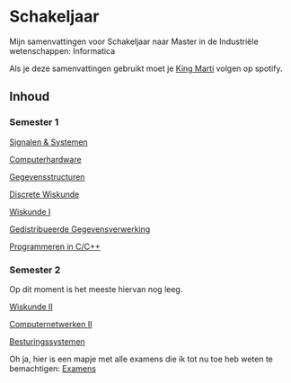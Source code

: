 # Schakeljaar

Mijn samenvattingen voor Schakeljaar naar Master in de Industriële wetenschappen: Informatica

Als je deze samenvattingen gebruikt moet je [King Marti](https://open.spotify.com/artist/0uci5famFacOkZxT65W7Mp?si=_bUzKPq9S12-Dh4SstwwTg) volgen op spotify.



## Inhoud

### Semester 1

[Signalen & Systemen](sisy.html)

[Computerhardware](hardware.html)

[Gegevensstructuren](gegevensstructuren.html)

[Discrete Wiskunde](diwi.html)

[Wiskunde I](wiskunde1.html)

[Gedistribueerde Gegevensverwerking](gdv.html)

[Programmeren in C/C++](cpp.html)

### Semester 2

Op dit moment is het meeste hiervan nog leeg.

[Wiskunde II](wiskunde2.html)

[Computernetwerken II](cn2.html)

[Besturingssystemen](besturingssystemen.html)



Oh ja, hier is een mapje met alle examens die ik tot nu toe heb weten te bemachtigen:
[Examens](https://github.com/martijnmeeldijk/TI-oplossingen/tree/master/Schakeljaar/Examens%20)
